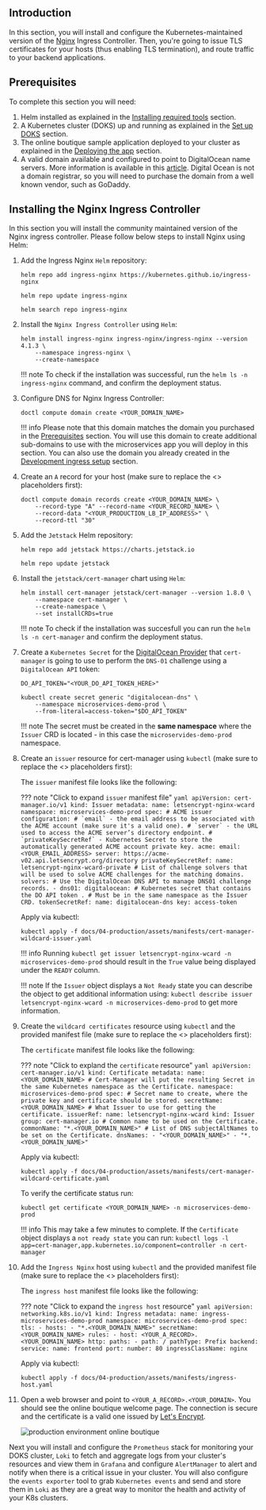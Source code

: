 ## Introduction

In this section, you will install and configure the Kubernetes-maintained version of the [Nginx](https://kubernetes.github.io/ingress-nginx) Ingress Controller. Then, you're going to issue TLS certificates for your hosts (thus enabling TLS termination), and route traffic to your backend applications.

## Prerequisites

To complete this section you will need:

1. Helm installed as explained in the [Installing required tools](installing-required-tools.md) section.
2. A Kubernetes cluster (DOKS) up and running as explained in the [Set up DOKS](setup-doks-production.md) section.
3. The online boutique sample application deployed to your cluster as explained in the [Deploying the app](deploying-the-online-boutique-sample-application-production.md) section.
4. A valid domain available and configured to point to DigitalOcean name servers. More information is available in this [article](https://www.digitalocean.com/community/tutorials/how-to-point-to-digitalocean-nameservers-from-common-domain-registrars). Digital Ocean is not a domain registrar, so you will need to purchase the domain from a well known vendor, such as GoDaddy.

## Installing the Nginx Ingress Controller

In this section you will install the community maintained version of the Nginx ingress controller. Please follow below steps to install Nginx using Helm:

1. Add the Ingress Nginx `Helm` repository:

    ```shell
    helm repo add ingress-nginx https://kubernetes.github.io/ingress-nginx

    helm repo update ingress-nginx

    helm search repo ingress-nginx
    ```

2. Install the `Nginx Ingress Controller` using `Helm`:

    ```shell
    helm install ingress-nginx ingress-nginx/ingress-nginx --version 4.1.3 \
        --namespace ingress-nginx \
        --create-namespace  
    ```

    !!! note
        To check if the installation was successful, run the `helm ls -n ingress-nginx` command, and confirm the deployment status.

3. Configure DNS for Nginx Ingress Controller:

    ```shell
    doctl compute domain create <YOUR_DOMAIN_NAME>
    ```

    !!! info
        Please note that this domain matches the domain you purchased in the [Prerequisites](#prerequisites) section. You will use this domain to create additional sub-domains to use with the microservices app you will deploy in this section. You can also use the domain you already created in the [Development ingress setup](setup-ingress-dev.md) section.

4. Create an `A` record for your host (make sure to replace the <> placeholders first):

    ```shell
    doctl compute domain records create <YOUR_DOMAIN_NAME> \
        --record-type "A" --record-name <YOUR_RECORD_NAME> \
        --record-data "<YOUR_PRODUCTION_LB_IP_ADDRESS>" \
        --record-ttl "30"
    ```

5. Add the `Jetstack` Helm repository:

    ```shell
    helm repo add jetstack https://charts.jetstack.io

    helm repo update jetstack
    ```

6. Install the `jetstack/cert-manager` chart using `Helm`:

    ```shell
    helm install cert-manager jetstack/cert-manager --version 1.8.0 \
        --namespace cert-manager \
        --create-namespace \
        --set installCRDs=true
    ```

    !!! note
        To check if the installation was succesfull you can run the `helm ls -n cert-manager` and confirm the deployment status.

7. Create a `Kubernetes Secret` for the [DigitalOcean Provider](https://cert-manager.io/docs/configuration/acme/dns01/digitalocean) that `cert-manager` is going to use to perform the `DNS-01` challenge using a `DigitalOcean API` token:

    ```shell
    DO_API_TOKEN="<YOUR_DO_API_TOKEN_HERE>"

    kubectl create secret generic "digitalocean-dns" \
        --namespace microservices-demo-prod \
        --from-literal=access-token="$DO_API_TOKEN"
    ```

    !!! note
        The secret must be created in the **same namespace** where the `Issuer` CRD is located - in this case the `microservides-demo-prod` namespace.

8. Create an `issuer` resource for cert-manager using `kubectl` (make sure to replace the <> placeholders first):

    The `issuer` manifest file looks like the following:

    ??? note "Click to expand `issuer` manifest file"
        ```yaml
        apiVersion: cert-manager.io/v1
        kind: Issuer
        metadata:
        name: letsencrypt-nginx-wcard
        namespace: microservices-demo-prod
        spec:
        # ACME issuer configuration:
        # `email` - the email address to be associated with the ACME account (make sure it's a valid one).
        # `server` - the URL used to access the ACME server’s directory endpoint.
        # `privateKeySecretRef` - Kubernetes Secret to store the automatically generated ACME account private key.
        acme:
            email: <YOUR_EMAIL_ADDRESS>
            server: https://acme-v02.api.letsencrypt.org/directory
            privateKeySecretRef:
            name: letsencrypt-nginx-wcard-private
            # List of challenge solvers that will be used to solve ACME challenges for the matching domains.
            solvers:
            # Use the DigitalOcean DNS API to manage DNS01 challenge records.
            - dns01:
                digitalocean:
                    # Kubernetes secret that contains the DO API token .
                    # Must be in the same namespace as the Issuer CRD.
                    tokenSecretRef:
                    name: digitalocean-dns
                    key: access-token
        ```

    Apply via kubectl:

    ```shell
    kubectl apply -f docs/04-production/assets/manifests/cert-manager-wildcard-issuer.yaml
    ```

    !!! info
    Running `kubectl get issuer letsencrypt-nginx-wcard -n microservices-demo-prod` should result in the `True` value being displayed under the `READY` column.

    !!! note
        If the `Issuer` object displays a `Not Ready` state you can describe the object to get additional information using: `kubectl describe issuer letsencrypt-nginx-wcard -n microservices-demo-prod` to get more information.

9. Create the `wildcard certificates` resource using `kubectl` and the provided manifest file (make sure to replace the <> placeholders first):

    The `certificate` manifest file looks like the following:

    ??? note "Click to expland the `certificate` resource"
        ```yaml
        apiVersion: cert-manager.io/v1
        kind: Certificate
        metadata:
        name: <YOUR_DOMAIN_NAME>
        # Cert-Manager will put the resulting Secret in the same Kubernetes namespace as the Certificate.
        namespace: microservices-demo-prod
        spec:
        # Secret name to create, where the private key and certificate should be stored.
        secretName: <YOUR_DOMAIN_NAME>
        # What Issuer to use for getting the certificate.
        issuerRef:
            name: letsencrypt-nginx-wcard
            kind: Issuer
            group: cert-manager.io
        # Common name to be used on the Certificate.
        commonName: "*.<YOUR_DOMAIN_NAME>"
        # List of DNS subjectAltNames to be set on the Certificate.
        dnsNames:
            - "<YOUR_DOMAIN_NAME>"
            - "*.<YOUR_DOMAIN_NAME>"
        ```

    Apply via kubectl:

    ```shell
    kubectl apply -f docs/04-production/assets/manifests/cert-manager-wildcard-certificate.yaml
    ```

    To verify the certificate status run:

    ```shell
    kubectl get certificate <YOUR_DOMAIN_NAME> -n microservices-demo-prod
    ```

    !!! info
        This may take a few minutes to complete. If the `Certificate` object displays a `not ready state` you can run: `kubectl logs -l app=cert-manager,app.kubernetes.io/component=controller -n cert-manager`

10. Add the `Ingress Nginx` host using `kubectl` and the provided manifest file (make sure to replace the <> placeholders first):

    The `ingress host` manifest file looks like the following:

    ??? note "Click to expand the `ingress host` resource"
        ```yaml
        apiVersion: networking.k8s.io/v1
        kind: Ingress
        metadata:
        name: ingress-microservices-demo-prod
        namespace: microservices-demo-prod
        spec:
        tls:
            - hosts:
                - "*.<YOUR_DOMAIN_NAME>"
            secretName: <YOUR_DOMAIN_NAME>
        rules:
            - host: <YOUR_A_RECORD>.<YOUR_DOMAIN_NAME>
            http:
                paths:
                - path: /
                    pathType: Prefix
                    backend:
                    service:
                        name: frontend
                        port:
                        number: 80
        ingressClassName: nginx
        ```

    Apply via kubectl:

    ```shell
    kubectl apply -f docs/04-production/assets/manifests/ingress-host.yaml 
    ```

11. Open a web browser and point to `<YOUR_A_RECORD>.<YOUR_DOMAIN>`. You should see the online boutique welcome page. The connection is secure and the certificate is a valid one issued by [Let's Encrypt](https://letsencrypt.org).

    ![production environment online boutique](microservices_demo_ingress_production.png)

Next you will install and configure the `Prometheus` stack for monitoring your DOKS cluster, `Loki` to fetch and aggregate logs from your cluster's resources and view them in `Grafana` and configure `AlertManager` to alert and notify when there is a critical issue in your cluster.
You will also configure the `events exporter` tool to grab `Kubernetes events` and send and store them in `Loki` as they are a great way to monitor the health and activity of your K8s clusters.
